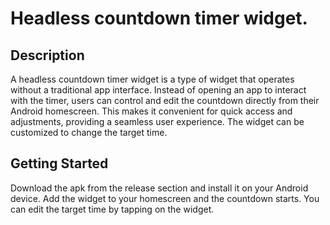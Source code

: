 # Headless countdown timer widget.

## Description

A headless countdown timer widget is a type of widget that operates without a traditional app interface. Instead of opening an app to interact with the timer, users can control and edit the countdown directly from their Android homescreen. This makes it convenient for quick access and adjustments, providing a seamless user experience. The widget can be customized to change the target time.

## Getting Started

Download the apk from the release section and install it on your Android device. Add the widget to your homescreen and the countdown starts. You can edit the target time by tapping on the widget.
